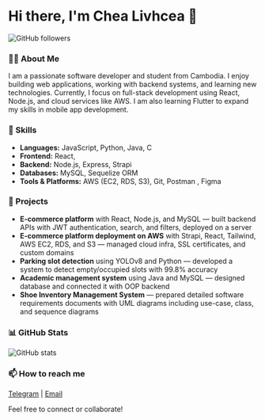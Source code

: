 # Hi there, I'm Chea Livhcea 👋

![GitHub followers](https://img.shields.io/github/followers/CheaLivchea?style=social)

### 👨‍💻 About Me
I am a passionate software developer and student from Cambodia. I enjoy building web applications, working with backend systems, and learning new technologies. Currently, I focus on full-stack development using React, Node.js, and cloud services like AWS. I am also learning Flutter to expand my skills in mobile app development.

### 🚀 Skills
- **Languages:** JavaScript, Python, Java, C
- **Frontend:** React, 
- **Backend:** Node.js, Express, Strapi  
- **Databases:** MySQL, Sequelize ORM  
- **Tools & Platforms:** AWS (EC2, RDS, S3), Git, Postman , Figma

### 📂 Projects
- **E-commerce platform** with React, Node.js, and MySQL — built backend APIs with JWT authentication, search, and filters, deployed on a server  
- **E-commerce platform deployment on AWS** with Strapi, React, Tailwind, AWS EC2, RDS, and S3 — managed cloud infra, SSL certificates, and custom domains  
- **Parking slot detection** using YOLOv8 and Python — developed a system to detect empty/occupied slots with 99.8% accuracy  
- **Academic management system** using Java and MySQL — designed database and connected it with OOP backend  
- **Shoe Inventory Management System** — prepared detailed software requirements documents with UML diagrams including use-case, class, and sequence diagrams  

### 📊 GitHub Stats  
![GitHub stats](https://github-readme-stats.vercel.app/api?username=CheaLivchea&show_icons=true&theme=default)

### 📫 How to reach me  
[Telegram](https://t.me/Livchea) | [Email](mailto:chealivchea@example.com)

Feel free to connect or collaborate!
